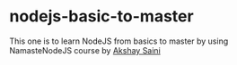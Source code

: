 # nodejs-basic-to-master


This one is to learn NodeJS from basics to master by using NamasteNodeJS course by [Akshay Saini](https://github.com/akshaymarch7)